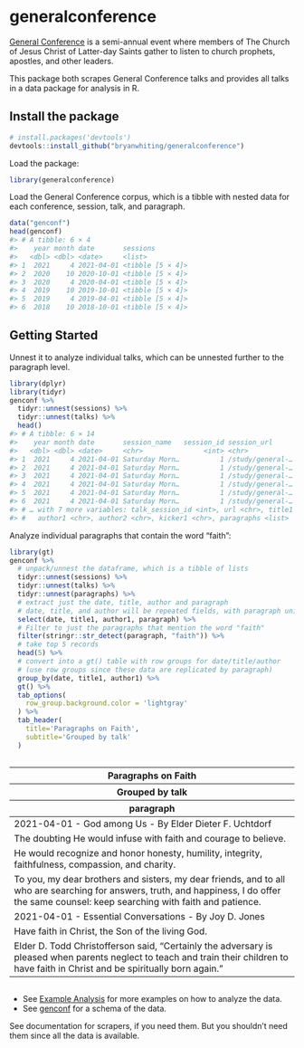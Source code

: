 
<!-- README.md is generated from README.Rmd. Please edit that file -->

# generalconference

[General
Conference](https://www.churchofjesuschrist.org/study/general-conference?lang=eng)
is a semi-annual event where members of The Church of Jesus Christ of
Latter-day Saints gather to listen to church prophets, apostles, and
other leaders.

This package both scrapes General Conference talks and provides all
talks in a data package for analysis in R.

## Install the package

``` r
# install.packages('devtools')
devtools::install_github("bryanwhiting/generalconference")
```

Load the package:

``` r
library(generalconference)
```

Load the General Conference corpus, which is a tibble with nested data
for each conference, session, talk, and paragraph.

``` r
data("genconf")
head(genconf)
#> # A tibble: 6 × 4
#>    year month date       sessions        
#>   <dbl> <dbl> <date>     <list>          
#> 1  2021     4 2021-04-01 <tibble [5 × 4]>
#> 2  2020    10 2020-10-01 <tibble [5 × 4]>
#> 3  2020     4 2020-04-01 <tibble [5 × 4]>
#> 4  2019    10 2019-10-01 <tibble [5 × 4]>
#> 5  2019     4 2019-04-01 <tibble [5 × 4]>
#> 6  2018    10 2018-10-01 <tibble [5 × 4]>
```

## Getting Started

Unnest it to analyze individual talks, which can be unnested further to
the paragraph level.

``` r
library(dplyr)
library(tidyr)
genconf %>%
  tidyr::unnest(sessions) %>%
  tidyr::unnest(talks) %>%
  head()
#> # A tibble: 6 × 14
#>    year month date       session_name   session_id session_url      talk_urls   
#>   <dbl> <dbl> <date>     <chr>               <int> <chr>            <chr>       
#> 1  2021     4 2021-04-01 Saturday Morn…          1 /study/general-… /study/gene…
#> 2  2021     4 2021-04-01 Saturday Morn…          1 /study/general-… /study/gene…
#> 3  2021     4 2021-04-01 Saturday Morn…          1 /study/general-… /study/gene…
#> 4  2021     4 2021-04-01 Saturday Morn…          1 /study/general-… /study/gene…
#> 5  2021     4 2021-04-01 Saturday Morn…          1 /study/general-… /study/gene…
#> 6  2021     4 2021-04-01 Saturday Morn…          1 /study/general-… /study/gene…
#> # … with 7 more variables: talk_session_id <int>, url <chr>, title1 <chr>,
#> #   author1 <chr>, author2 <chr>, kicker1 <chr>, paragraphs <list>
```

Analyze individual paragraphs that contain the word “faith”:

``` r
library(gt)
genconf %>%
  # unpack/unnest the dataframe, which is a tibble of lists
  tidyr::unnest(sessions) %>%
  tidyr::unnest(talks) %>%
  tidyr::unnest(paragraphs) %>%
  # extract just the date, title, author and paragraph
  # date, title, and author will be repeated fields, with paragraph unique
  select(date, title1, author1, paragraph) %>%
  # Filter to just the paragraphs that mention the word "faith"
  filter(stringr::str_detect(paragraph, "faith")) %>%
  # take top 5 records
  head(5) %>%
  # convert into a gt() table with row groups for date/title/author
  # (use row groups since these data are replicated by paragraph)
  group_by(date, title1, author1) %>%
  gt() %>%
  tab_options(
    row_group.background.color = 'lightgray'
  ) %>%
  tab_header(
    title='Paragraphs on Faith',
    subtitle='Grouped by talk'
  )
```

<div id="kjgmesdonl" style="overflow-x:auto;overflow-y:auto;width:auto;height:auto;">
<style>html {
  font-family: -apple-system, BlinkMacSystemFont, 'Segoe UI', Roboto, Oxygen, Ubuntu, Cantarell, 'Helvetica Neue', 'Fira Sans', 'Droid Sans', Arial, sans-serif;
}

#kjgmesdonl .gt_table {
  display: table;
  border-collapse: collapse;
  margin-left: auto;
  margin-right: auto;
  color: #333333;
  font-size: 16px;
  font-weight: normal;
  font-style: normal;
  background-color: #FFFFFF;
  width: auto;
  border-top-style: solid;
  border-top-width: 2px;
  border-top-color: #A8A8A8;
  border-right-style: none;
  border-right-width: 2px;
  border-right-color: #D3D3D3;
  border-bottom-style: solid;
  border-bottom-width: 2px;
  border-bottom-color: #A8A8A8;
  border-left-style: none;
  border-left-width: 2px;
  border-left-color: #D3D3D3;
}

#kjgmesdonl .gt_heading {
  background-color: #FFFFFF;
  text-align: center;
  border-bottom-color: #FFFFFF;
  border-left-style: none;
  border-left-width: 1px;
  border-left-color: #D3D3D3;
  border-right-style: none;
  border-right-width: 1px;
  border-right-color: #D3D3D3;
}

#kjgmesdonl .gt_title {
  color: #333333;
  font-size: 125%;
  font-weight: initial;
  padding-top: 4px;
  padding-bottom: 4px;
  border-bottom-color: #FFFFFF;
  border-bottom-width: 0;
}

#kjgmesdonl .gt_subtitle {
  color: #333333;
  font-size: 85%;
  font-weight: initial;
  padding-top: 0;
  padding-bottom: 6px;
  border-top-color: #FFFFFF;
  border-top-width: 0;
}

#kjgmesdonl .gt_bottom_border {
  border-bottom-style: solid;
  border-bottom-width: 2px;
  border-bottom-color: #D3D3D3;
}

#kjgmesdonl .gt_col_headings {
  border-top-style: solid;
  border-top-width: 2px;
  border-top-color: #D3D3D3;
  border-bottom-style: solid;
  border-bottom-width: 2px;
  border-bottom-color: #D3D3D3;
  border-left-style: none;
  border-left-width: 1px;
  border-left-color: #D3D3D3;
  border-right-style: none;
  border-right-width: 1px;
  border-right-color: #D3D3D3;
}

#kjgmesdonl .gt_col_heading {
  color: #333333;
  background-color: #FFFFFF;
  font-size: 100%;
  font-weight: normal;
  text-transform: inherit;
  border-left-style: none;
  border-left-width: 1px;
  border-left-color: #D3D3D3;
  border-right-style: none;
  border-right-width: 1px;
  border-right-color: #D3D3D3;
  vertical-align: bottom;
  padding-top: 5px;
  padding-bottom: 6px;
  padding-left: 5px;
  padding-right: 5px;
  overflow-x: hidden;
}

#kjgmesdonl .gt_column_spanner_outer {
  color: #333333;
  background-color: #FFFFFF;
  font-size: 100%;
  font-weight: normal;
  text-transform: inherit;
  padding-top: 0;
  padding-bottom: 0;
  padding-left: 4px;
  padding-right: 4px;
}

#kjgmesdonl .gt_column_spanner_outer:first-child {
  padding-left: 0;
}

#kjgmesdonl .gt_column_spanner_outer:last-child {
  padding-right: 0;
}

#kjgmesdonl .gt_column_spanner {
  border-bottom-style: solid;
  border-bottom-width: 2px;
  border-bottom-color: #D3D3D3;
  vertical-align: bottom;
  padding-top: 5px;
  padding-bottom: 5px;
  overflow-x: hidden;
  display: inline-block;
  width: 100%;
}

#kjgmesdonl .gt_group_heading {
  padding: 8px;
  color: #333333;
  background-color: #D3D3D3;
  font-size: 100%;
  font-weight: initial;
  text-transform: inherit;
  border-top-style: solid;
  border-top-width: 2px;
  border-top-color: #D3D3D3;
  border-bottom-style: solid;
  border-bottom-width: 2px;
  border-bottom-color: #D3D3D3;
  border-left-style: none;
  border-left-width: 1px;
  border-left-color: #D3D3D3;
  border-right-style: none;
  border-right-width: 1px;
  border-right-color: #D3D3D3;
  vertical-align: middle;
}

#kjgmesdonl .gt_empty_group_heading {
  padding: 0.5px;
  color: #333333;
  background-color: #D3D3D3;
  font-size: 100%;
  font-weight: initial;
  border-top-style: solid;
  border-top-width: 2px;
  border-top-color: #D3D3D3;
  border-bottom-style: solid;
  border-bottom-width: 2px;
  border-bottom-color: #D3D3D3;
  vertical-align: middle;
}

#kjgmesdonl .gt_from_md > :first-child {
  margin-top: 0;
}

#kjgmesdonl .gt_from_md > :last-child {
  margin-bottom: 0;
}

#kjgmesdonl .gt_row {
  padding-top: 8px;
  padding-bottom: 8px;
  padding-left: 5px;
  padding-right: 5px;
  margin: 10px;
  border-top-style: solid;
  border-top-width: 1px;
  border-top-color: #D3D3D3;
  border-left-style: none;
  border-left-width: 1px;
  border-left-color: #D3D3D3;
  border-right-style: none;
  border-right-width: 1px;
  border-right-color: #D3D3D3;
  vertical-align: middle;
  overflow-x: hidden;
}

#kjgmesdonl .gt_stub {
  color: #333333;
  background-color: #FFFFFF;
  font-size: 100%;
  font-weight: initial;
  text-transform: inherit;
  border-right-style: solid;
  border-right-width: 2px;
  border-right-color: #D3D3D3;
  padding-left: 12px;
}

#kjgmesdonl .gt_summary_row {
  color: #333333;
  background-color: #FFFFFF;
  text-transform: inherit;
  padding-top: 8px;
  padding-bottom: 8px;
  padding-left: 5px;
  padding-right: 5px;
}

#kjgmesdonl .gt_first_summary_row {
  padding-top: 8px;
  padding-bottom: 8px;
  padding-left: 5px;
  padding-right: 5px;
  border-top-style: solid;
  border-top-width: 2px;
  border-top-color: #D3D3D3;
}

#kjgmesdonl .gt_grand_summary_row {
  color: #333333;
  background-color: #FFFFFF;
  text-transform: inherit;
  padding-top: 8px;
  padding-bottom: 8px;
  padding-left: 5px;
  padding-right: 5px;
}

#kjgmesdonl .gt_first_grand_summary_row {
  padding-top: 8px;
  padding-bottom: 8px;
  padding-left: 5px;
  padding-right: 5px;
  border-top-style: double;
  border-top-width: 6px;
  border-top-color: #D3D3D3;
}

#kjgmesdonl .gt_striped {
  background-color: rgba(128, 128, 128, 0.05);
}

#kjgmesdonl .gt_table_body {
  border-top-style: solid;
  border-top-width: 2px;
  border-top-color: #D3D3D3;
  border-bottom-style: solid;
  border-bottom-width: 2px;
  border-bottom-color: #D3D3D3;
}

#kjgmesdonl .gt_footnotes {
  color: #333333;
  background-color: #FFFFFF;
  border-bottom-style: none;
  border-bottom-width: 2px;
  border-bottom-color: #D3D3D3;
  border-left-style: none;
  border-left-width: 2px;
  border-left-color: #D3D3D3;
  border-right-style: none;
  border-right-width: 2px;
  border-right-color: #D3D3D3;
}

#kjgmesdonl .gt_footnote {
  margin: 0px;
  font-size: 90%;
  padding: 4px;
}

#kjgmesdonl .gt_sourcenotes {
  color: #333333;
  background-color: #FFFFFF;
  border-bottom-style: none;
  border-bottom-width: 2px;
  border-bottom-color: #D3D3D3;
  border-left-style: none;
  border-left-width: 2px;
  border-left-color: #D3D3D3;
  border-right-style: none;
  border-right-width: 2px;
  border-right-color: #D3D3D3;
}

#kjgmesdonl .gt_sourcenote {
  font-size: 90%;
  padding: 4px;
}

#kjgmesdonl .gt_left {
  text-align: left;
}

#kjgmesdonl .gt_center {
  text-align: center;
}

#kjgmesdonl .gt_right {
  text-align: right;
  font-variant-numeric: tabular-nums;
}

#kjgmesdonl .gt_font_normal {
  font-weight: normal;
}

#kjgmesdonl .gt_font_bold {
  font-weight: bold;
}

#kjgmesdonl .gt_font_italic {
  font-style: italic;
}

#kjgmesdonl .gt_super {
  font-size: 65%;
}

#kjgmesdonl .gt_footnote_marks {
  font-style: italic;
  font-weight: normal;
  font-size: 65%;
}
</style>
<table class="gt_table">
  <thead class="gt_header">
    <tr>
      <th colspan="1" class="gt_heading gt_title gt_font_normal" style>Paragraphs on Faith</th>
    </tr>
    <tr>
      <th colspan="1" class="gt_heading gt_subtitle gt_font_normal gt_bottom_border" style>Grouped by talk</th>
    </tr>
  </thead>
  <thead class="gt_col_headings">
    <tr>
      <th class="gt_col_heading gt_columns_bottom_border gt_left" rowspan="1" colspan="1">paragraph</th>
    </tr>
  </thead>
  <tbody class="gt_table_body">
    <tr class="gt_group_heading_row">
      <td colspan="1" class="gt_group_heading">2021-04-01 - God among Us - By Elder Dieter F. Uchtdorf</td>
    </tr>
    <tr><td class="gt_row gt_left">The doubting He would infuse with faith and courage to believe.</td></tr>
    <tr><td class="gt_row gt_left">He would recognize and honor honesty, humility, integrity, faithfulness, compassion, and charity.</td></tr>
    <tr><td class="gt_row gt_left">To you, my dear brothers and sisters, my dear friends, and to all who are searching for answers, truth, and happiness, I do offer the same counsel: keep searching with faith and patience.</td></tr>
    <tr class="gt_group_heading_row">
      <td colspan="1" class="gt_group_heading">2021-04-01 - Essential Conversations - By Joy D. Jones</td>
    </tr>
    <tr><td class="gt_row gt_left">Have faith in Christ, the Son of the living God.</td></tr>
    <tr><td class="gt_row gt_left">Elder D. Todd Christofferson said, “Certainly the adversary is pleased when parents neglect to teach and train their children to have faith in Christ and be spiritually born again.”</td></tr>
  </tbody>
  
  
</table>
</div>

-   See [Example Analysis](articles/example-analysis.html) for more
    examples on how to analyze the data.
-   See [genconf](reference/genconf.html) for a schema of the data.

See documentation for scrapers, if you need them. But you shouldn’t need
them since all the data is available.
